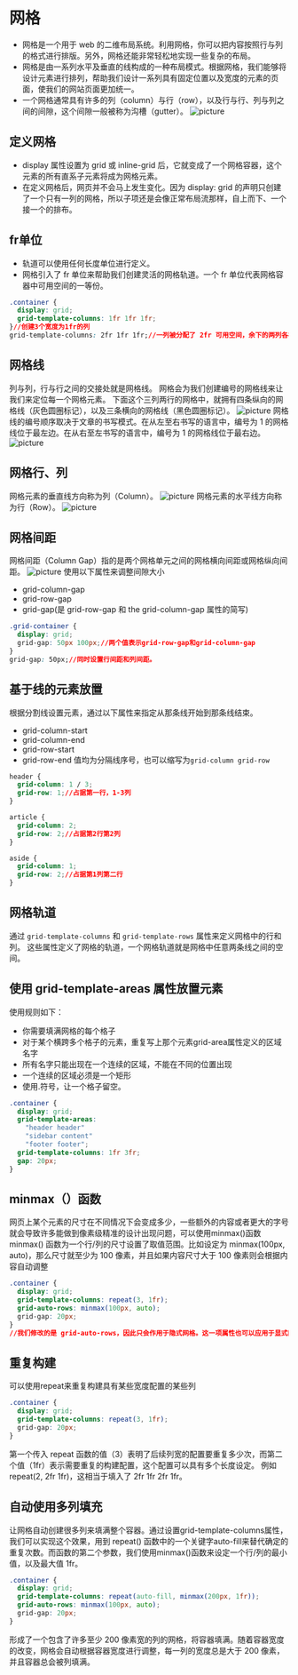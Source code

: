 # 网格

- 网格是一个用于 web 的二维布局系统。利用网格，你可以把内容按照行与列的格式进行排版。另外，网格还能非常轻松地实现一些复杂的布局。
- 网格是由一系列水平及垂直的线构成的一种布局模式。根据网格，我们能够将设计元素进行排列，帮助我们设计一系列具有固定位置以及宽度的元素的页面，使我们的网站页面更加统一。
- 一个网格通常具有许多的列（column）与行（row），以及行与行、列与列之间的间隙，这个间隙一般被称为沟槽（gutter）。
![picture](../../图片/HTML/CSS图片/网格.png)

## 定义网格

- display 属性设置为 grid 或 inline-grid 后，它就变成了一个网格容器，这个元素的所有直系子元素将成为网格元素。
- 在定义网格后，网页并不会马上发生变化。因为 display: grid 的声明只创建了一个只有一列的网格，所以子项还是会像正常布局流那样，自上而下、一个接一个的排布。

## fr单位

- 轨道可以使用任何长度单位进行定义。
- 网格引入了 fr 单位来帮助我们创建灵活的网格轨道。一个 fr 单位代表网格容器中可用空间的一等份。

```css
.container {
  display: grid;
  grid-template-columns: 1fr 1fr 1fr;
}//创建3个宽度为1fr的列
grid-template-columns: 2fr 1fr 1fr;//一列被分配了 2fr 可用空间，余下的两列各被分配了 1fr 的可用空间，
```

## 网格线

列与列，行与行之间的交接处就是网格线。
网格会为我们创建编号的网格线来让我们来定位每一个网格元素。
下面这个三列两行的网格中，就拥有四条纵向的网格线（灰色圆圈标记），以及三条横向的网格线（黑色圆圈标记）。
![picture](./../../图片/HTML/CSS图片/网格线.png)
网格线的编号顺序取决于文章的书写模式。在从左至右书写的语言中，编号为 1 的网格线位于最左边。在从右至左书写的语言中，编号为 1 的网格线位于最右边。
![picture](../../图片/HTML/CSS图片/网格线1.png)

## 网格行、列

网格元素的垂直线方向称为列（Column）。
![picture](./../../图片/HTML/CSS图片/网格列.png)
网格元素的水平线方向称为行（Row）。
![picture](./../../图片/HTML/CSS图片/网格行.png)

## 网格间距

网格间距（Column Gap）指的是两个网格单元之间的网格横向间距或网格纵向间距。
![picture](./../../图片/HTML/CSS图片/网格间距.png)
使用以下属性来调整间隙大小

- grid-column-gap
- grid-row-gap
- grid-gap(是 grid-row-gap 和 the grid-column-gap 属性的简写)

```css
.grid-container {
  display: grid;
  grid-gap: 50px 100px;//两个值表示grid-row-gap和grid-column-gap
}
grid-gap: 50px;//同时设置行间距和列间距。
```

## 基于线的元素放置

根据分割线设置元素，通过以下属性来指定从那条线开始到那条线结束。

- grid-column-start
- grid-column-end
- grid-row-start
- grid-row-end
值均为分隔线序号，也可以缩写为`grid-column grid-row`

```css
header {
  grid-column: 1 / 3;
  grid-row: 1;//占据第一行，1-3列
}

article {
  grid-column: 2;
  grid-row: 2;//占据第2行第2列
}

aside {
  grid-column: 1;
  grid-row: 2;//占据第1列第二行
}
```

## 网格轨道

通过 `grid-template-columns` 和 `grid-template-rows` 属性来定义网格中的行和列。
这些属性定义了网格的轨道，一个网格轨道就是网格中任意两条线之间的空间。

## 使用 grid-template-areas 属性放置元素

使用规则如下：

- 你需要填满网格的每个格子
- 对于某个横跨多个格子的元素，重复写上那个元素grid-area属性定义的区域名字
- 所有名字只能出现在一个连续的区域，不能在不同的位置出现
- 一个连续的区域必须是一个矩形
- 使用.符号，让一个格子留空。

```css
.container {
  display: grid;
  grid-template-areas:
    "header header"
    "sidebar content"
    "footer footer";
  grid-template-columns: 1fr 3fr;
  gap: 20px;
}
```

## minmax（）函数

网页上某个元素的尺寸在不同情况下会变成多少，一些额外的内容或者更大的字号就会导致许多能做到像素级精准的设计出现问题，可以使用minmax()函数
minmax() 函数为一个行/列的尺寸设置了取值范围。比如设定为 minmax(100px, auto)，那么尺寸就至少为 100 像素，并且如果内容尺寸大于 100 像素则会根据内容自动调整

```css
.container {
  display: grid;
  grid-template-columns: repeat(3, 1fr);
  grid-auto-rows: minmax(100px, auto);
  grid-gap: 20px;
}
//我们修改的是 grid-auto-rows，因此只会作用于隐式网格。这一项属性也可以应用于显式网格，
```

## 重复构建

可以使用repeat来重复构建具有某些宽度配置的某些列

```css
.container {
  display: grid;
  grid-template-columns: repeat(3, 1fr);
  grid-gap: 20px;
}
```

第一个传入 repeat 函数的值（3）表明了后续列宽的配置要重复多少次，而第二个值（1fr）表示需要重复的构建配置，这个配置可以具有多个长度设定。
例如repeat(2, 2fr 1fr)，这相当于填入了 2fr 1fr 2fr 1fr。

## 自动使用多列填充

让网格自动创建很多列来填满整个容器。通过设置grid-template-columns属性，我们可以实现这个效果，用到 repeat() 函数中的一个关键字auto-fill来替代确定的重复次数。而函数的第二个参数，我们使用minmax()函数来设定一个行/列的最小值，以及最大值 1fr。

```css
.container {
  display: grid;
  grid-template-columns: repeat(auto-fill, minmax(200px, 1fr));
  grid-auto-rows: minmax(100px, auto);
  grid-gap: 20px;
}
```

形成了一个包含了许多至少 200 像素宽的列的网格，将容器填满。随着容器宽度的改变，网格会自动根据容器宽度进行调整，每一列的宽度总是大于 200 像素，并且容器总会被列填满。